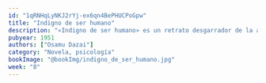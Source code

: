 ```yaml
---
id: "1qRNHqLyNKJ2rYj-ex6qn4BePHUCPoGpw"
title: "Indigno de ser humano"
description: "«Indigno de ser humano» es un retrato desgarrador de la alienación y el vacío existencial. A través de los diarios de Ōba Yōzō, un joven atrapado entre su fachada de comediante y su abismo interior, Osamu Dazai nos sumerge en una lucha cruda contra la autodestrucción, cuestionando qué significa realmente ser humano en un mundo indiferente."
pubyear: 1951
authors: ["Osamu Dazai"]
category: "Novela, psicología"
bookImage: "@bookImg/indigno_de_ser_humano.jpg"
week: "8"
---
```

